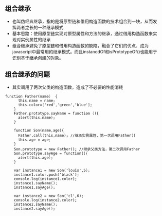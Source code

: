 ## 组合继承

- 也叫伪经典继承，指的是将原型链和借用构造函数的技术组合到一块，从而发挥两者之长的一种继承模式
- 基本思路：使用原型链实现对原型属性和方法的继承，通过借用构造函数来实现对实例属性的继承
- 组合继承避免了原型链和借用构造函数的缺陷，融合了它们的优点，成为javascript中最常用的继承模式。而且instancdOf和isPrototypeOf()也能用于识别基于继承创建的对象。

## 组合继承的问题
- 其实调用了两次父类的构造函数，造成了不必要的性能消耗

```
function Father(name)  {
      this.name = name;
      this.color=['red','green','blue'];
    }
    Father.prototype.sayName = function (){
      alert(this.name);
    }

    function Son(name,age){
      Father.call(this,name); //继承实例属性，第一次调用Father()
      this.age = age;
    }
    Son.prototype = new Father(); //继承父类方法，第二次调用Father
    Son.prototype.sayAge = function(){
      alert(this.age);
    }

    var instance1 = new Son('louis',5);
    instance1.color.push('black');
    console.log(instance1.color);
    instance1.sayName();
    instance1.sayAge();

    var instance2 = new Son('cl',6);
    console.log(instance2.color);
    instance2.sayName();
    instance2.sayAge();
```